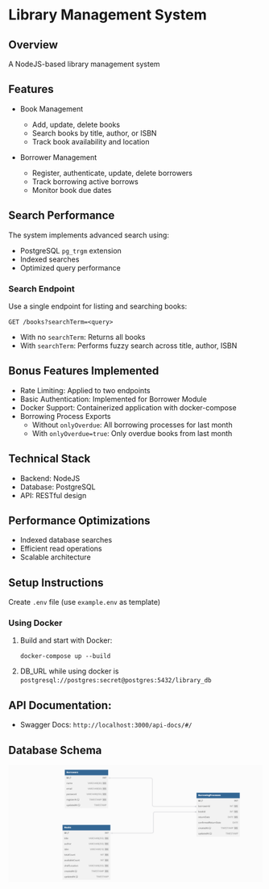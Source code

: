 # Library Management System

## Overview
A  NodeJS-based library management system

## Features
- Book Management
  - Add, update, delete books
  - Search books by title, author, or ISBN
  - Track book availability and location

- Borrower Management
  - Register, authenticate, update, delete borrowers
  - Track borrowing active borrows
  - Monitor book due dates

## Search Performance
The system implements advanced search using:
- PostgreSQL `pg_trgm` extension
- Indexed searches
- Optimized query performance

### Search Endpoint
Use a single endpoint for listing and searching books:
```
GET /books?searchTerm=<query>
```
- With no `searchTerm`: Returns all books
- With `searchTerm`: Performs fuzzy search across title, author, ISBN

## Bonus Features Implemented
- Rate Limiting: Applied to two endpoints
- Basic Authentication: Implemented for Borrower Module
- Docker Support: Containerized application with docker-compose
- Borrowing Process Exports
    - Without `onlyOverdue`: All borrowing processes for last month
    - With `onlyOverdue=true`: Only overdue books from last month

## Technical Stack
- Backend: NodeJS
- Database: PostgreSQL
- API: RESTful design

## Performance Optimizations
- Indexed database searches
- Efficient read operations
- Scalable architecture

## Setup Instructions

Create `.env` file (use `example.env` as template)

### Using Docker
1. Build and start with Docker:
   ```
   docker-compose up --build
   ```
2. DB_URL while using docker is `postgresql://postgres:secret@postgres:5432/library_db` 

### 
## API Documentation: 
   - Swagger Docs: `http://localhost:3000/api-docs/#/`

## Database Schema
![Database Diagram](db-digram.png)
